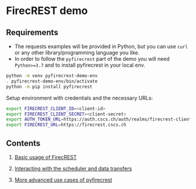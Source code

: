 # FirecREST demo

## Requirements

- The requests examples will be provided in Python, but you can use `curl` or any other library/programming language you like.
- In order to follow the `pyfirecrest` part of the demo you will need `Python>=3.7` and to install pyfirecrest in your local env.

```bash
python -m venv pyfirecrest-demo-env
. pyfirecrest-demo-env/bin/activate
python -m pip install pyfirecrest
```

Setup environment with credentials and the necessary URLs:

```bash
export FIRECREST_CLIENT_ID=<client-id>
export FIRECREST_CLIENT_SECRET=<client-secret>
export AUTH_TOKEN_URL=https://auth.cscs.ch/auth/realms/firecrest-clients/protocol/openid-connect/token
export FIRECREST_URL=https://firecrest.cscs.ch
```

## Contents

1. [Basic usage of FirecREST](part1.md)

2. [Interacting with the scheduler and data transfers](part2.md)

3. [More advanced use cases of pyfirecrest](part3.md)
